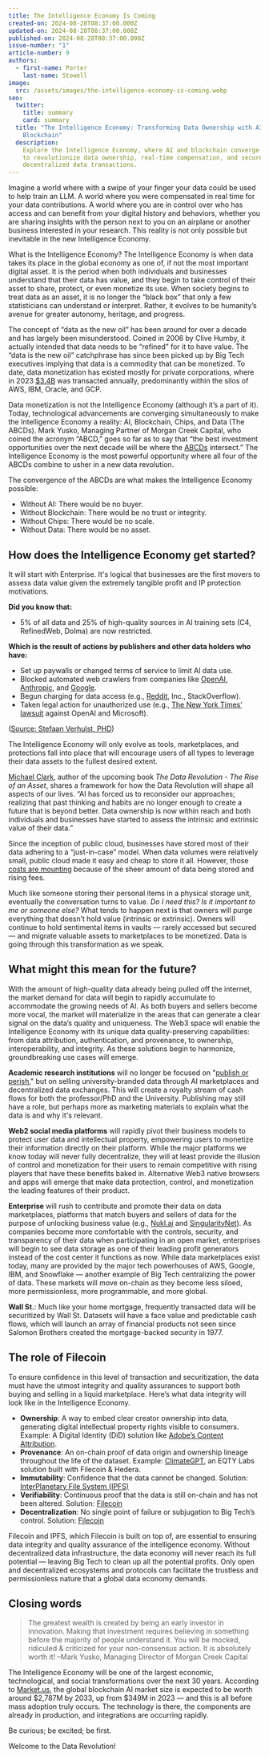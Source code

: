 ```yaml
---
title: The Intelligence Economy Is Coming
created-on: 2024-08-28T08:37:00.000Z
updated-on: 2024-08-28T08:37:00.000Z
published-on: 2024-08-28T08:37:00.000Z
issue-number: "1"
article-number: 9
authors:
  - first-name: Porter
    last-name: Stowell
image:
  src: /assets/images/the-intelligence-economy-is-coming.webp
seo:
  twitter:
    title: summary
    card: summary
  title: "The Intelligence Economy: Transforming Data Ownership with AI and
    Blockchain"
  description:
    Explore the Intelligence Economy, where AI and blockchain converge
    to revolutionize data ownership, real-time compensation, and secure,
    decentralized data transactions.
---
```


Imagine a world where with a swipe of your finger your data could be used to help train an LLM. A world where you were compensated in real time for your data contributions. A world where you are in control over who has access and can benefit from your digital history and behaviors, whether you are sharing insights with the person next to you on an airplane or another business interested in your research. This reality is not only possible but inevitable in the new Intelligence Economy.

What is the Intelligence Economy? The Intelligence Economy is when data takes its place in the global economy as one of, if not the most important digital asset. It is the period when both individuals and businesses understand that their data has value, and they begin to take control of their asset to share, protect, or even monetize its use. When society begins to treat data as an asset, it is no longer the “black box” that only a few statisticians can understand or interpret. Rather, it evolves to be humanity’s avenue for greater autonomy, heritage, and progress.

The concept of “data as the new oil” has been around for over a decade and has largely been misunderstood. Coined in 2006 by Clive Humby, it actually intended that data needs to be “refined” for it to have value. The “data is the new oil” catchphrase has since been picked up by Big Tech executives implying that data is a commodity that can be monetized. To date, data monetization has existed mostly for private corporations, where in 2023 [$3.4B](https://www.grandviewresearch.com/industry-analysis/data-monetization-market) was transacted annually, predominantly within the silos of AWS, IBM, Oracle, and GCP.

Data monetization is not the Intelligence Economy (although it’s a part of it). Today, technological advancements are converging simultaneously to make the Intelligence Economy a reality: AI, Blockchain, Chips, and Data (The ABCDs). Mark Yusko, Managing Partner of Morgan Creek Capital, who coined the acronym “ABCD,” goes so far as to say that “the best investment opportunities over the next decade will be where the [ABCDs](https://www.youtube.com/watch?v=smzapXTOz4E&t=5s) intersect.” The Intelligence Economy is the most powerful opportunity where all four of the ABCDs combine to usher in a new data revolution.

The convergence of the ABCDs are what makes the Intelligence Economy possible:

- Without AI: There would be no buyer.
- Without Blockchain: There would be no trust or integrity.
- Without Chips: There would be no scale.
- Without Data: There would be no asset.

## How does the Intelligence Economy get started?

It will start with Enterprise. It's logical that businesses are the first movers to assess data value given the extremely tangible profit and IP protection motivations.

**Did you know that:**

- 5% of all data and 25% of high-quality sources in AI training sets (C4, RefinedWeb, Dolma) are now restricted.

**Which is the result of actions by publishers and other data holders who have:**

- Set up paywalls or changed terms of service to limit AI data use.
- Blocked automated web crawlers from companies like [OpenAI](https://www.linkedin.com/company/openai/), [Anthropic](https://www.linkedin.com/company/anthropicresearch/), and [Google](https://www.linkedin.com/company/google/).
- Begun charging for data access (e.g., [Reddit](https://www.linkedin.com/company/reddit-com/), Inc., StackOverflow).
- Taken legal action for unauthorized use (e.g., [The New York Times’ lawsuit](https://nytco-assets.nytimes.com/2023/12/NYT_Complaint_Dec2023.pdf) against OpenAI and Microsoft).

([Source: Stefaan Verhulst, PHD](https://www.linkedin.com/in/stefaan-verhulst/))

The Intelligence Economy will only evolve as tools, marketplaces, and protections fall into place that will encourage users of all types to leverage their data assets to the fullest desired extent.

[Michael Clark](https://www.linkedin.com/in/futureofmichael/), author of the upcoming book _The Data Revolution - The Rise of an Asset_, shares a framework for how the Data Revolution will shape all aspects of our lives. “AI has forced us to reconsider our approaches; realizing that past thinking and habits are no longer enough to create a future that is beyond better. Data ownership is now within reach and both individuals and businesses have started to assess the intrinsic and extrinsic value of their data.”

Since the inception of public cloud, businesses have stored most of their data adhering to a “just-in-case” model. When data volumes were relatively small, public cloud made it easy and cheap to store it all. However, those [costs are mounting](https://www.techradar.com/pro/businesses-are-spending-huge-amounts-of-cloud-storage-funds-on-fees) because of the sheer amount of data being stored and rising fees.

Much like someone storing their personal items in a physical storage unit, eventually the conversation turns to value. _Do I need this?_ _Is it important to me or someone else?_ What tends to happen next is that owners will purge everything that doesn’t hold value (intrinsic or extrinsic). Owners will continue to hold sentimental items in vaults –– rarely accessed but secured –– and migrate valuable assets to marketplaces to be monetized. Data is going through this transformation as we speak.

## What might this mean for the future?

With the amount of high-quality data already being pulled off the internet, the market demand for data will begin to rapidly accumulate to accommodate the growing needs of AI. As both buyers and sellers become more vocal, the market will materialize in the areas that can generate a clear signal on the data’s quality and uniqueness. The Web3 space will enable the Intelligence Economy with its unique data quality-preserving capabilities: from data attribution, authentication, and provenance, to ownership, interoperability, and integrity. As these solutions begin to harmonize, groundbreaking use cases will emerge.

**Academic research institutions** will no longer be focused on "[publish or perish](https://fil-foundation.on.fleek.co/hosting/FF-CaseStudy-DeSci.pdf)," but on selling university-branded data through AI marketplaces and decentralized data exchanges. This will create a royalty stream of cash flows for both the professor/PhD and the University. Publishing may still have a role, but perhaps more as marketing materials to explain what the data is and why it's relevant.

**Web2 social media platforms** will rapidly pivot their business models to protect user data and intellectual property, empowering users to monetize their information directly on their platform. While the major platforms we know today will never fully decentralize, they will at least provide the illusion of control and monetization for their users to remain competitive with rising players that have these benefits baked in. Alternative Web3 native browsers and apps will emerge that make data protection, control, and monetization the leading features of their product.

**Enterprise** will rush to contribute and promote their data on data marketplaces, platforms that match buyers and sellers of data for the purpose of unlocking business value (e.g., [Nukl.ai](https://www.nukl.ai/) and [SingularityNet](https://singularitynet.io/)). As companies become more comfortable with the controls, security, and transparency of their data when participating in an open market, enterprises will begin to see data storage as one of their leading profit generators instead of the cost center it functions as now. While data marketplaces exist today, many are provided by the major tech powerhouses of AWS, Google, IBM, and Snowflake –– another example of Big Tech centralizing the power of data. These markets will move on-chain as they become less siloed, more permissionless, more programmable, and more global.

**Wall St.**: Much like your home mortgage, frequently transacted data will be securitized by Wall St. Datasets will have a face value and predictable cash flows, which will launch an array of financial products not seen since Salomon Brothers created the mortgage-backed security in 1977.

## The role of Filecoin

To ensure confidence in this level of transaction and securitization, the data must have the utmost integrity and quality assurances to support both buying and selling in a liquid marketplace. Here’s what data integrity will look like in the Intelligence Economy.

- **Ownership**: A way to embed clear creator ownership into data, generating digital intellectual property rights visible to consumers. Example: A Digital Identity (DiD) solution like [Adobe’s Content Attribution](https://blog.adobe.com/en/publish/2021/10/26/adobe-unleashes-content-attribution-features-photoshop-beyond-max-2021).
- **Provenance**: An on-chain proof of data origin and ownership lineage throughout the life of the dataset. Example: [ClimateGPT](https://climategpt.ai/), an EQTY Labs solution built with Filecoin & Hedera.
- **Immutability**: Confidence that the data cannot be changed. Solution: [InterPlanetary File System (IPFS)](https://ipfs.tech/)
- **Verifiability**: Continuous proof that the data is still on-chain and has not been altered. Solution: [Filecoin](https://filecoin.io/)
- **Decentralization**: No single point of failure or subjugation to Big Tech’s control. Solution: [Filecoin](https://filecoin.io/)

Filecoin and IPFS, which Filecoin is built on top of, are essential to ensuring data integrity and quality assurance of the intelligence economy. Without decentralized data infrastructure, the data economy will never reach its full potential –– leaving Big Tech to clean up all the potential profits. Only open and decentralized ecosystems and protocols can facilitate the trustless and permissionless nature that a global data economy demands.

## Closing words

> The greatest wealth is created by being an early investor in innovation. Making that investment requires believing in something before the majority of people understand it. You will be mocked, ridiculed & criticized for your non-consensus action. It is absolutely worth it! –Mark Yusko, Managing Director of Morgan Creek Capital

The Intelligence Economy will be one of the largest economic, technological, and social transformations over the next 30 years. According to [Market.us](https://www.linkedin.com/pulse/blockchain-ai-market-reach-usd-2787-million-2033-markets-us-digvc/), the global blockchain AI market size is expected to be worth around $2,787M by 2033, up from $349M in 2023 –– and this is all before mass adoption truly occurs. The technology is there, the components are already in production, and integrations are occurring rapidly.

Be curious; be excited; be first.

Welcome to the Data Revolution!

